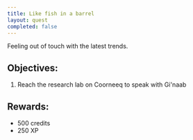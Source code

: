 ```yaml
---
title: Like fish in a barrel
layout: quest
completed: false
---
```


Feeling out of touch with the latest trends.

## Objectives:
1. Reach the research lab on Coorneeq to speak with Gi'naab 

## Rewards:
- 500 credits
- 250 XP
